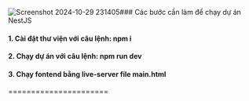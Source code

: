 ![Screenshot 2024-10-29 231405](https://github.com/user-attachments/assets/ab90e699-cca6-4593-a9e1-003d66d73c82)### Các bước cần làm để chạy dự án NestJS

#### 1. Cài đặt thư viện với câu lệnh: npm i

#### 2. Chạy dự án với câu lệnh: npm run dev

#### 3. Chạy fontend bằng live-server file main.html
======================
